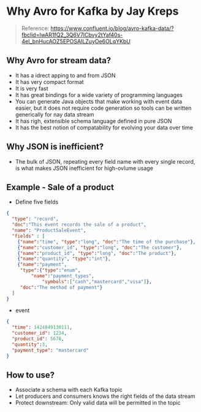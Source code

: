 # Why Avro for Kafka by Jay Kreps

> Reference: https://www.confluent.io/blog/avro-kafka-data/?fbclid=IwAR1fQ2_3Q6V7lCbvy2tYaf40s-4eI_bnHucAOZ5EPOSAILZuyOe6OLqYKbU

## Why Avro for stream data?
- It has a idrect apping to and from JSON
- It has very compact format
- It is very fast
- It has great bindings for a wide variety of programming languages
- You can generate Java objects that make working with event data easier, but it does not require code generation so tools can be written generically for nay data stream
- It has righ, extensible schema language defined in pure JSON
- It has the best notion of compatability for evolving your data over time

## Why JSON is inefficient?
- The bulk of JSON, repeating every field name with every single record, is what makes JSON inefficient for high-ovlume usage

## Example - Sale of a product

- Define five fields
~~~json
{
  "type": "record",
  "doc":"This event records the sale of a product",
  "name": "ProductSaleEvent",
  "fields" : [
    {"name":"time", "type":"long", "doc":"The time of the purchase"},
    {"name":"customer_id", "type":"long", "doc":"The customer"},
    {"name":"product_id", "type":"long", "doc":"The product"},
    {"name":"quantity", "type":"int"},
    {"name":"payment",
     "type":{"type":"enum",
	     "name":"payment_types",
             "symbols":["cash","mastercard","visa"]},
     "doc":"The method of payment"}
  ]
}
~~~

- event
~~~json
{
  "time": 1424849130111,
  "customer_id": 1234,
  "product_id": 5678,
  "quantity":3,
  "payment_type": "mastercard"
}
~~~

## How to use?
- Associate a schema with each Kafka topic
- Let producers and consumers knows the right fields of the data stream
- Protect downstream: Only valid data will be permitted in the topic



